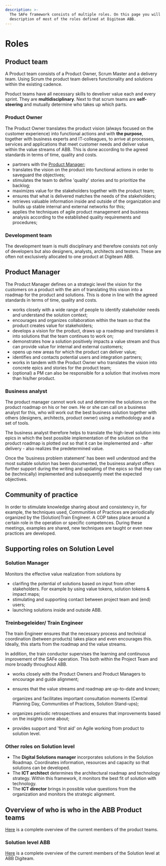 ```yaml
---
description: >-
  The SAFe framework consists of multiple roles. On this page you will find a
  description of most of the roles defined at Digiteam ABB.
---
```


# Roles

## Product team

A Product team consists of a Product Owner, Scrum Master and a delivery team. Using Scrum the product team delivers functionality and solutions within the existing cadence.

Product teams have all necessary skills to develiver value each and every sprint.  They are **multidisciplinary**. Next to that scrum teams are **self-steering** and mutually determine who takes up which parts.

### Product Owner

The Product Owner translates the product vision (always focused on the customer experience) into functional actions and with **the purpose**, together with business experts and IT-colleagues, to arrive at processes, services and applications that meet customer needs and deliver value within the value streams of ABB. This is done according to the agreed standards in terms of time, quality and costs.

* partners with the [Product Manager](broken-reference);
* translates the vision on the product into functional actions in order to saveguard the objectives;
* stimulates the team to define 'quality' stories and to prioritize the backlog;
* maximizes value for the stakeholders together with the product team;
* ensures that what is delivered matches the needs of the stakeholders;
* retrieves valuable information inside and outside of the organization and builds up stable  internal and external networks for this;
* applies the techniques of agile product management and business analysis according to the established quality requirements and procedures;

### Development team

The development team is multi disciplinary and therefore consists not only of developers but  also designers, analysts, architects and testers. These are often not exclusively allocated to one product at Digiteam ABB.

## Product Manager

The Product Manager defines on a strategic level the vision for the customers on a product with the aim of translating this vision into a roadmap for the product and solutions. This is done in line with the agreed standards in terms of time, quality and costs.

* works closely with a wide range of people to identify stakeholder needs and understand the solution context;
* encourages and organizes collaboration within the team so that the product creates value for stakeholders;
* develops a vision for the product, draws up a roadmap and translates it into solutions that the team continues to work on;
* demonstrates how a solution positively impacts a value stream and thus can provide value for internal and external customers;
* opens up new areas for which the product can deliver value;
* identifies and contacts potential users and integration partners;
* works in tandem with the Product Owner who translates the vision into concrete epics and stories for the product team;
* (optional) a PM can also be responsible for a solution that involves more than his/her product.

### Business analyst

The product manager cannot work out and determine the solutions on the product roadmap on his or her own. He or she can call on a business analyst for this, who will work out the best business solution together with others (designers, architects, product owner) using a methodology and a set of tools.

The business analyst therefore helps to translate the high-level solution into epics in which the best possible implementation of the solution on the product roadmap is plotted out so that it can be implemented and - after delivery - also realizes the predetermined value.

Once the 'business problem statement' has been well understood and the most suitable solution has been documented, the business analyst offers further support during the writing and updating of the epics so that they can be (technically) implemented and subsequently meet the expected objectives.

## Community of practice

In order to stimulate knowledge sharing about and consistency in, for example, the techniques used, Communities of Practices are periodically organized by the (Solution)Train Engineer. A COP takes place around a certain role in the operation or specific competences. During these meetings, examples are shared, new techniques are taught or even new practices are developed.

## Supporting roles on Solution Level

### Solution Manager

Monitors the effective value realization from solutions by

* clarifing the potential of solutions based on input from other stakeholders. For example by using value tokens, solution tokens & impact maps;
* stimulating and supporting contact between project team and (end) users;
* launching solutions inside and outside ABB.

### Treinbegeleider/ Train Engineer

The train Engineer ensures that the necessary process and technical coordination (between products) takes place and even encourages this. Ideally, this starts from the roadmap and the value streams.

In addition, the train conductor supervises the learning and continuous improvement of the SAFe operation. This both within the Project Team and more broadly throughout ABB.

* works closely with the Product Owners and Product Managers to encourage and guide alignment;
*   ensures that the value streams and roadmap are up-to-date and known;

    organizes and facilitates important consultation moments (Central Planning Day, Communities of Practices, Solution Stand-ups);
* organizes periodic retrospectives and ensures that improvements based on the insights come about;
* provides support and 'first aid' on Agile working from product to solution level.

### Other roles on Solution level

* The **Digital Solutions manager** incorporates solutions in the Solution Roadmap. Coordinates information, resources and capacity so that solutions can be developed.
* The **ICT architect** determines the architectural roadmap and technology strategy. Within this framework, it monitors the best fit of solution with technology.
* The **ICT director** brings in possible value questions from the organization and monitors the strategic alignment.

## Overview of who is who in the ABB Product teams

[Here](http://localhost:5000/s/-MP9YhmfGLVRY7JjkhY8-887967055/project-management-and-working-together/rollen) is a complete overview of the current members of the product teams.

### Solution level ABB

[Here](http://localhost:5000/s/-MP9YhmfGLVRY7JjkhY8-887967055/project-management-and-working-together/rollen#product-teams-abb) is a complete overview of the current members of the Solution level at ABB Digiteam.
